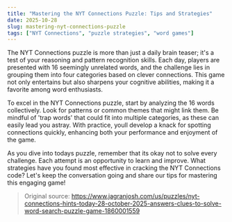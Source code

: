 ```yaml
---
title: "Mastering the NYT Connections Puzzle: Tips and Strategies"
date: 2025-10-28
slug: mastering-nyt-connections-puzzle
tags: ["NYT Connections", "puzzle strategies", "word games"]
---
```


The NYT Connections puzzle is more than just a daily brain teaser; it's a test of your reasoning and pattern recognition skills. Each day, players are presented with 16 seemingly unrelated words, and the challenge lies in grouping them into four categories based on clever connections. This game not only entertains but also sharpens your cognitive abilities, making it a favorite among word enthusiasts.

To excel in the NYT Connections puzzle, start by analyzing the 16 words collectively. Look for patterns or common themes that might link them. Be mindful of 'trap words' that could fit into multiple categories, as these can easily lead you astray. With practice, youll develop a knack for spotting connections quickly, enhancing both your performance and enjoyment of the game.

As you dive into todays puzzle, remember that its okay not to solve every challenge. Each attempt is an opportunity to learn and improve. What strategies have you found most effective in cracking the NYT Connections code? Let's keep the conversation going and share our tips for mastering this engaging game!
> Original source: https://www.jagranjosh.com/us/puzzles/nyt-connections-hints-today-28-october-2025-answers-clues-to-solve-word-search-puzzle-game-1860001559